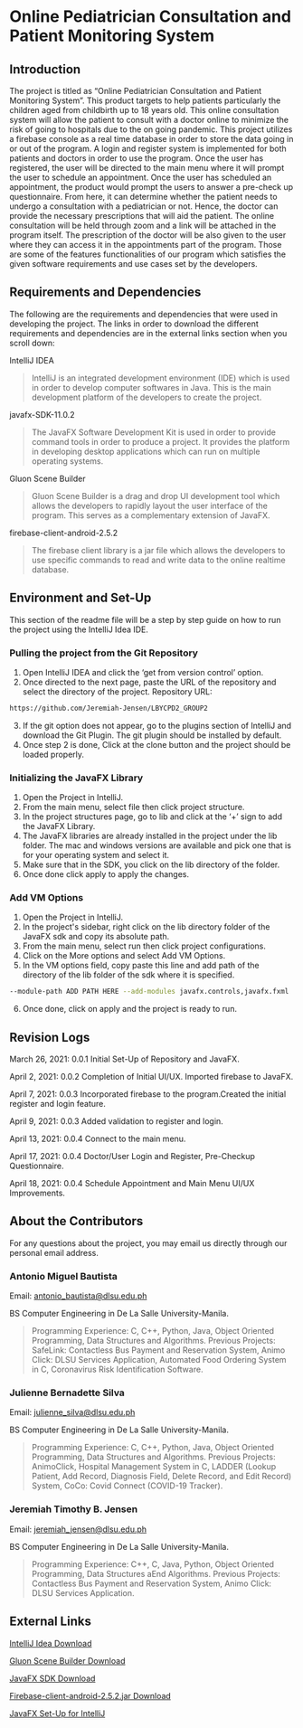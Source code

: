 # Online Pediatrician Consultation and Patient Monitoring System

## Introduction
The project is titled as “Online Pediatrician Consultation and Patient Monitoring System”. This product targets to help patients particularly the children aged from childbirth up to 18 years old. This online consultation system will allow the patient to consult with a doctor online to minimize the risk of going to hospitals due to the on going pandemic. This project utilizes a firebase console as a real time database in order to store the data going in or out of the program. A login and register system is implemented for both patients and doctors in order to use the program. Once the user has registered, the user will be directed to the main menu where it will prompt the user to schedule an appointment. Once the user has scheduled an appointment, the product would prompt the users to answer a pre-check up questionnaire. From here, it can determine whether the patient needs to undergo a consultation with a pediatrician or not. Hence, the doctor can provide the necessary prescriptions that will aid the patient. The online consultation will be held through zoom and a link will be attached in the program itself. The prescription of the doctor will be also given to the user where they can access it in the appointments part of the program. Those are some of the features functionalities of our program which satisfies the given software requirements and use cases set by the developers.

## Requirements and Dependencies
The following are the requirements and dependencies that were used in developing the project. The links in order to download the different requirements and dependencies are in the external links section when you scroll down:

IntelliJ IDEA
> IntelliJ is an integrated development environment (IDE) which is used in order to develop computer softwares in Java. This is the main development platform of the developers to create the project.

javafx-SDK-11.0.2
> The JavaFX Software Development Kit is used in order to provide command tools in order to produce a project. It provides the platform in developing desktop applications which can run on multiple operating systems.

Gluon Scene Builder
> Gluon Scene Builder is a drag and drop UI development tool which allows the developers to rapidly layout the user interface of the program. This serves as a complementary extension of JavaFX.

firebase-client-android-2.5.2
> The firebase client library is a jar file which allows the developers to use specific commands to read and write data to the online realtime database.

## Environment and Set-Up
This section of the readme file will be a step by step guide on how to run the project using the IntelliJ Idea IDE.

### Pulling the project from the Git Repository
1. Open IntelliJ IDEA and click the ‘get from version control’ option.
2. Once directed to the next page, paste the URL of the repository and select the directory of the project. Repository URL:
```bash
https://github.com/Jeremiah-Jensen/LBYCPD2_GROUP2
```
3. If the git option does not appear, go to the plugins section of IntelliJ and download the Git Plugin. The git plugin should be installed by default.
4. Once step 2 is done, Click at the clone button and the project should be loaded properly.

### Initializing the JavaFX Library
1. Open the Project in IntelliJ.
2. From the main menu, select file then click project structure.
3. In the project structures page, go to lib and click at the ‘+’ sign to add the JavaFX Library.
4. The JavaFX libraries are already installed in the project under the lib folder. The mac and windows versions are available and pick one that is for your operating system and select it.
5. Make sure that in the SDK, you click on the lib directory of the folder.
6. Once done click apply to apply the changes.

### Add VM Options
1. Open the Project in IntelliJ.
2. In the project's sidebar, right click on the lib directory folder of the JavaFX sdk and copy its absolute path.
3. From the main menu, select run then click project configurations.
4. Click on the More options and select Add VM Options.
5. In the VM options field, copy paste this line and add path of the directory of the lib folder of the sdk where it is specified.
```bash
--module-path ADD PATH HERE --add-modules javafx.controls,javafx.fxml
```
6. Once done, click on apply and the project is ready to run.

## Revision Logs
March 26, 2021: 0.0.1 Initial Set-Up of Repository and JavaFX.

April 2, 2021: 0.0.2 Completion of Initial UI/UX. Imported firebase to JavaFX.

April 7, 2021: 0.0.3 Incorporated firebase to the program.Created the initial  register and login feature.

April 9, 2021: 0.0.3 Added validation to register and login.

April 13, 2021: 0.0.4 Connect to the main menu.

April 17, 2021: 0.0.4 Doctor/User Login and Register, Pre-Checkup Questionnaire.

April 18, 2021: 0.0.4 Schedule Appointment and Main Menu  UI/UX Improvements.

## About the Contributors
For any questions about the project, you may email us directly through our personal email address.

### Antonio Miguel Bautista
Email: antonio_bautista@dlsu.edu.ph

BS Computer Engineering in De La Salle University-Manila.
> Programming Experience: C, C++, Python, Java, Object Oriented Programming, Data Structures and Algorithms.
> Previous Projects: SafeLink: Contactless Bus Payment and Reservation System, Animo Click: DLSU Services Application, Automated Food Ordering System in C, Coronavirus Risk Identification Software.



### Julienne Bernadette Silva
Email: julienne_silva@dlsu.edu.ph

BS Computer Engineering in De La Salle University-Manila.
> Programming Experience: C, C++, Python, Java, Object Oriented Programming, Data Structures and Algorithms.
> Previous Projects: AnimoClick, Hospital Management System in C, LADDER (Lookup Patient, Add Record, Diagnosis Field, Delete Record, and Edit Record) System, CoCo: Covid Connect (COVID-19 Tracker).



### Jeremiah Timothy B. Jensen
Email: jeremiah_jensen@dlsu.edu.ph

BS Computer Engineering in De La Salle University-Manila.
> Programming Experience: C++, C, Java, Python, Object Oriented Programming, Data Structures aEnd Algorithms.
> Previous Projects:  Contactless Bus Payment and Reservation System, Animo Click: DLSU Services Application.

## External Links
[IntelliJ Idea Download](https://www.jetbrains.com/idea/download/#section=mac)

[Gluon Scene Builder Download](https://gluonhq.com/products/scene-builder/)

[JavaFX SDK Download](https://gluonhq.com/products/javafx/)

[Firebase-client-android-2.5.2.jar Download](http://www.java2s.com/example/jar/f/download-firebaseclientandroid252jar-file.html)

[JavaFX Set-Up for IntelliJ](https://www.jetbrains.com/help/idea/javafx.html)
 

